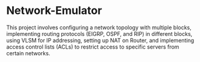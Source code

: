 # Network-Emulator
This project involves configuring a network topology with multiple blocks, implementing routing protocols (EIGRP, OSPF, and RIP) in different blocks, using VLSM for IP addressing, setting up NAT on Router, and implementing access control lists (ACLs) to restrict access to specific servers from certain networks. 
